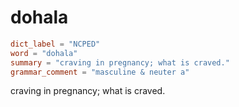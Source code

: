 # dohala

``` toml
dict_label = "NCPED"
word = "dohala"
summary = "craving in pregnancy; what is craved."
grammar_comment = "masculine & neuter a"
```

craving in pregnancy; what is craved.

